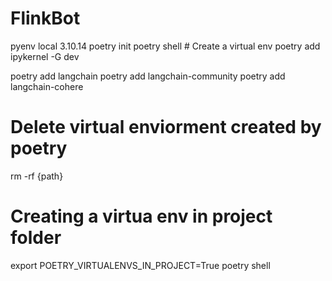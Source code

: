 # FlinkBot

pyenv local 3.10.14
poetry init 
poetry shell # Create a virtual env
poetry add ipykernel -G dev

poetry add langchain
poetry add langchain-community
poetry add langchain-cohere 

# Delete virtual enviorment created by poetry
rm -rf {path}

# Creating a virtua env in project folder
export POETRY_VIRTUALENVS_IN_PROJECT=True
poetry shell